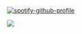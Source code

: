 [![spotify-github-profile](https://spotify-github-profile.kittinanx.com/api/view?uid=pfwojzr8m85sud2jbnal1n7x4&cover_image=true&theme=novatorem&show_offline=true&background_color=121212&interchange=false&bar_color=d035d5&bar_color_cover=false)](https://github.com/kittinan/spotify-github-profile)

![](https://github.com/user-attachments/assets/c1541c19-0c6a-4573-85aa-bd836e4de5dc)

